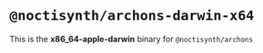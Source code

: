 # `@noctisynth/archons-darwin-x64`

This is the **x86_64-apple-darwin** binary for `@noctisynth/archons`
